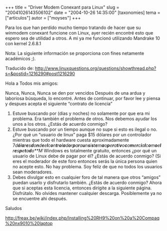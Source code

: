 +++
title = "Driver Modem Conexant para Linux"
slug = "20041026143506102"
date = "2004-10-26 14:35:00"
[taxonomies]
tema = ["articulos"]
autor = ["moyses"]
+++

Para los que han perdido mucho tiempo tratando de hacer que su winmodem
conexant funcione con Linux, ayer recién encontré esto que espero sea de
utilidad a otros. A mi ya me funcionó utilizando Mandrake 10 con kernel
2.6.8.1

Nota: La siguiente información se proporciona con fines netamente
académicos ;).

<!-- more -->
Traducido de:
http://www.linuxquestions.org/questions/showthread.php?s=&postid=1216290#post1216290

Hola a Todos mis amigos:

Nunca, Nunca, Nunca se den por vencidos Después de una ardua y laboriosa
búsqueda, lo encontré. Antes de continuar, por favor lee y piensa y
despues acepta el siguiente “contrato de licencia”

1.  Estuve buscando por (días y noches) no solamente por que era mi
    problema. Era también el problema de otros. Nos debemos ayudar los
    unos a los otros. ¿Estás de acuerdo conmigo?
2.  Estuve buscando por un tiempo aunque no supe si esto es ilegal o no.
    ¿Por qué un “usuario de linux” paga $15 dólares por un controlador
    mientras que todo el hardware cuesta aproximadamente
    7*d**ó**l**a**r**e**s**d**o**n**d**e**e**l**c**o**n**t**r**o**l**a**d**o**r**p**a**r**a**u**n**s**i**s**t**e**m**a**o**p**e**r**a**t**i**v**o**c**o**m**e**r**c**i**a**l**c**o**m**o**e**l**r**e**s**p**e**t**a**d**o**M*
    Windows es totalmente gratuito, entonces ¿por qué un usuario de
    Linux debe de pagar por él? ¿Estás de acuerdo conmigo? (Si eres el
    moderador de este foro entonces serás la única persona quien no
    acepte esto. No hay problema. Soy feliz de que no todos los usuarios
    sean moderadores.
3.  Debes divulgar esto en cualquier foro de tal manera que otros
    “amigos” puedan usarlo y disfrutarlo también. ¿Estás de acuerdo
    conmigo? Ahora que si aceptas esta licencia, entonces dirígite a la
    siguiente página. Disfrútalo. No olvides mantener cualquier
    descarga. Posiblemente ya no se encuentre ahi después.

Saludos

http://freax.be/wiki/index.php/Installing%20RH9%20on%20a%20Compaq%20nx9010%20laptop

